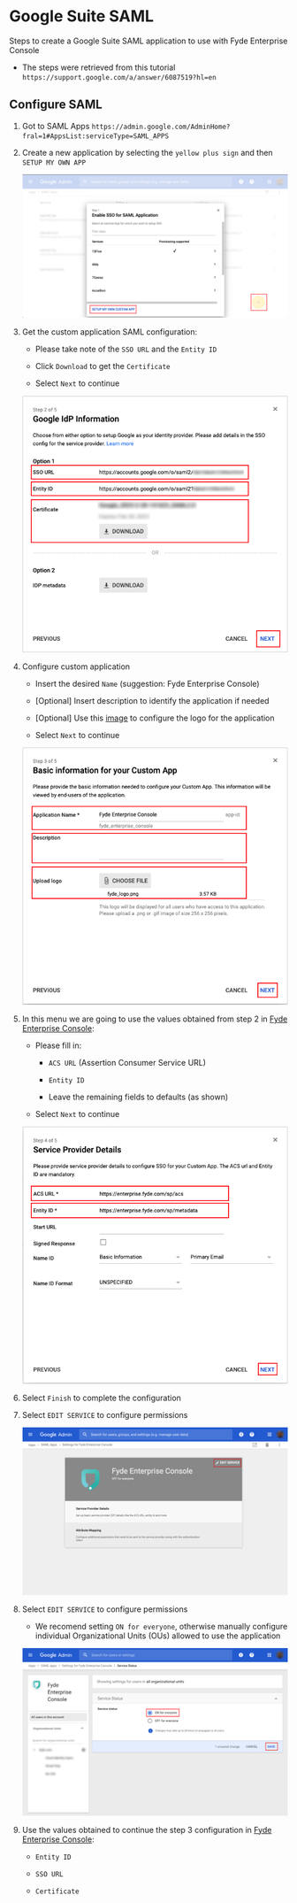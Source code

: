 
# Google Suite SAML

Steps to create a Google Suite SAML application to use with Fyde Enterprise Console

- The steps were retrieved from this tutorial `https://support.google.com/a/answer/6087519?hl=en`

## Configure SAML

1. Got to SAML Apps `https://admin.google.com/AdminHome?fral=1#AppsList:serviceType=SAML_APPS`

1. Create a new application by selecting the `yellow plus sign` and then `SETUP MY OWN APP`

    ![New Application](imgs/google_saml_new_application.png)

1. Get the custom application SAML configuration:

    - Please take note of the `SSO URL` and the `Entity ID`

    - Click `Download` to get the `Certificate`

    - Select `Next` to continue

    ![SAML Provider](imgs/google_saml_provider.png)

1. Configure custom application

    - Insert the desired `Name` (suggestion: Fyde Enterprise Console)

    - [Optional] Insert description to identify the application if needed

    - [Optional] Use this [image](../../../fyde_logo.png) to configure the logo for the application

    - Select `Next` to continue

    ![SAML Configuration](imgs/google_saml_configuration.png)

1. In this menu we are going to use the values obtained from step 2 in [Fyde Enterprise Console](fyde_console_saml.md):

    - Please fill in:

        - `ACS URL` (Assertion Consumer Service URL)

        - `Entity ID`

        - Leave the remaining fields to defaults (as shown)

    - Select `Next` to continue

    ![SAML Details](imgs/google_saml_details.png)

1. Select `Finish` to complete the configuration

1. Select `EDIT SERVICE` to configure permissions

    ![SAML Application Properties](imgs/google_saml_application_properties.png)

1. Select `EDIT SERVICE` to configure permissions

    - We recomend setting `ON for everyone`, otherwise manually configure individual Organizational Units (OUs) allowed to use the application

    ![SAML Enable](imgs/google_saml_enable.png)

1. Use the values obtained to continue the step 3 configuration in [Fyde Enterprise Console](fyde_console_saml.md):

    - `Entity ID`

    - `SSO URL`

    - `Certificate`
